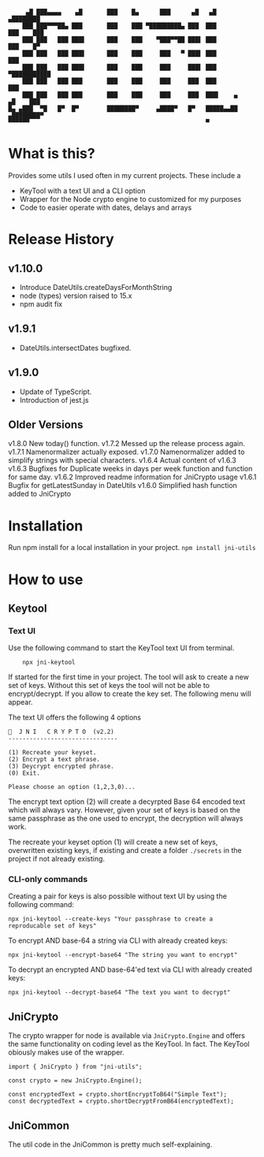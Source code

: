```
     ▄█ ███▄▄▄▄    ▄█       ███    █▄      ███      ▄█   ▄█          ▄████████ 
    ███ ███▀▀▀██▄ ███       ███    ███ ▀█████████▄ ███  ███         ███    ███ 
    ███ ███   ███ ███▌      ███    ███    ▀███▀▀██ ███▌ ███         ███    █▀  
    ███ ███   ███ ███▌      ███    ███     ███   ▀ ███▌ ███         ███        
    ███ ███   ███ ███▌      ███    ███     ███     ███▌ ███       ▀███████████ 
    ███ ███   ███ ███       ███    ███     ███     ███  ███                ███ 
    ███ ███   ███ ███       ███    ███     ███     ███  ███▌    ▄    ▄█    ███ 
█▄ ▄███  ▀█   █▀  █▀        ████████▀     ▄████▀   █▀   █████▄▄██  ▄████████▀  
▀▀▀▀▀▀                                                  ▀                      
```

# What is this?

Provides some utils I used often in my current projects.
These include a 
* KeyTool with a text UI and a CLI option
* Wrapper for the Node crypto engine to customized for my purposes
* Code to easier operate with dates, delays and arrays

# Release History

## v1.10.0
 - Introduce DateUtils.createDaysForMonthString
 - node (types) version raised to 15.x
 - npm audit fix

## v1.9.1
 - DateUtils.intersectDates bugfixed.

## v1.9.0
 - Update of TypeScript.
 - Introduction of jest.js

## Older Versions
v1.8.0 New today() function.
v1.7.2 Messed up the release process again.
v1.7.1 Namenormalizer actually exposed.
v1.7.0 Namenormalizer added to simplify strings with special characters.
v1.6.4 Actual content of v1.6.3 
v1.6.3 Bugfixes for Duplicate weeks in days per week function and function for same day. 
v1.6.2 Improved readme information for JniCrypto usage
v1.6.1 Bugfix for getLatestSunday in DateUtils
v1.6.0 Simplified hash function added to JniCrypto


# Installation
Run npm install for a local installation in your project.
`npm install jni-utils`

# How to use

## Keytool

### Text UI
Use the following command to start the KeyTool text UI from terminal.
```
    npx jni-keytool
```
If started for the first time in your project. The tool will ask to create a new set of keys.
Without this set of keys the tool will not be able to encrypt/decrypt.
If you allow to create the key set. The following menu will appear.

The text UI offers the following 4 options
```
🔑  J N I   C R Y P T O  (v2.2)
-------------------------------

(1) Recreate your keyset.
(2) Encrypt a text phrase.
(3) Deycrypt encrypted phrase.
(0) Exit.

Please choose an option (1,2,3,0)...
```

The encrypt text option (2) will create a decyrpted Base 64 encoded text which will always vary.
However, given your set of keys is based on the same passphrase as the one used to encrypt,
the decryption will always work.

The recreate your keyset option (1) will create a new set of keys, overwritten existing keys,
if existing and create a folder `./secrets` in the project if not already existing.

### CLI-only commands

Creating a pair for keys is also possible without text UI by using the following command:
```
npx jni-keytool --create-keys "Your passphrase to create a reproducable set of keys"
```

To encrypt AND base-64 a string via CLI with already created keys:
```
npx jni-keytool --encrypt-base64 "The string you want to encrypt"
```

To decrypt an encrypted AND base-64'ed text via CLI with already created keys:
```
npx jni-keytool --decrypt-base64 "The text you want to decrypt"
```

## JniCrypto

The crypto wrapper for node is available via `JniCrypto.Engine` and offers the same functionality
on coding level as the KeyTool. In fact. The KeyTool obiously makes use of the wrapper.

```
import { JniCrypto } from "jni-utils";

const crypto = new JniCrypto.Engine();

const encryptedText = crypto.shortEncryptToB64("Simple Text");
const decryptedText = crypto.shortDecryptFromB64(encryptedText);

```



## JniCommon
The util code in the JniCommon is pretty much self-explaining.